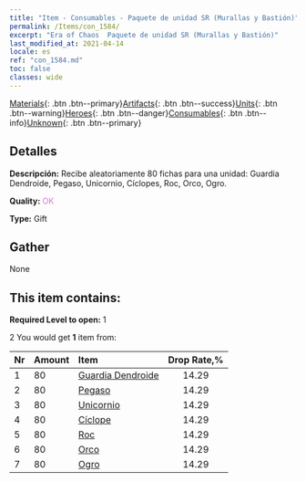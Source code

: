 ```yaml
---
title: "Item - Consumables - Paquete de unidad SR (Murallas y Bastión)"
permalink: /Items/con_1584/
excerpt: "Era of Chaos  Paquete de unidad SR (Murallas y Bastión)"
last_modified_at: 2021-04-14
locale: es
ref: "con_1584.md"
toc: false
classes: wide
---
```

 [Materials](/es/Items/){: .btn .btn--primary}[Artifacts](/es/Items/Artifacts/){: .btn .btn--success}[Units](/es/Items/Units/){: .btn .btn--warning}[Heroes](/es/Items/Heroes/){: .btn .btn--danger}[Consumables](/es/Items/Consumables/){: .btn .btn--info}[Unknown](/es/Items/Unknown/){: .btn .btn--primary}

## Detalles
 **Descripción:** Recibe aleatoriamente 80 fichas para una unidad: Guardia Dendroide, Pegaso, Unicornio, Cíclopes, Roc, Orco, Ogro.

 **Quality:** <span style="color: #DA70D6">OK</span>

 **Type:** Gift

## Gather

  None

## This item contains:

 **Required Level to open:** 1

 2 You would get **1** item  from:

  | Nr | Amount |     Item    | Drop Rate,% |
  |:---|:-------|:------------|:---------:|
  | 1 | 80 | [Guardia Dendroide](/es/Items/unt_203/) | 14.29 | 
  | 2 | 80 | [Pegaso](/es/Items/unt_202/) | 14.29 | 
  | 3 | 80 | [Unicornio](/es/Items/unt_204/) | 14.29 | 
  | 4 | 80 | [Cíclope](/es/Items/unt_222/) | 14.29 | 
  | 5 | 80 | [Roc](/es/Items/unt_221/) | 14.29 | 
  | 6 | 80 | [Orco](/es/Items/unt_219/) | 14.29 | 
  | 7 | 80 | [Ogro](/es/Items/unt_220/) | 14.29 | 
